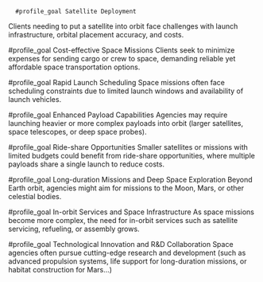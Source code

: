       #profile_goal Satellite Deployment
Clients needing to put a satellite into orbit face challenges with launch infrastructure, orbital placement accuracy, and costs. 

#profile_goal Cost-effective Space Missions
Clients seek to minimize expenses for sending cargo or crew to space, demanding reliable yet affordable space transportation options.

#profile_goal Rapid Launch Scheduling
Space missions often face scheduling constraints due to limited launch windows and availability of launch vehicles.

#profile_goal Enhanced Payload Capabilities
Agencies may require launching heavier or more complex payloads into orbit (larger satellites, space telescopes, or deep space probes).

#profile_goal Ride-share Opportunities
Smaller satellites or missions with limited budgets could benefit from ride-share opportunities, where multiple payloads share a single launch to reduce costs.

#profile_goal Long-duration Missions and Deep Space Exploration
Beyond Earth orbit, agencies might aim for missions to the Moon, Mars, or other celestial bodies.

#profile_goal In-orbit Services and Space Infrastructure
As space missions become more complex, the need for in-orbit services such as satellite servicing, refueling, or assembly grows.

#profile_goal Technological Innovation and R&D Collaboration
Space agencies often pursue cutting-edge research and development (such as advanced propulsion systems, life support for long-duration missions, or habitat construction for Mars...)


